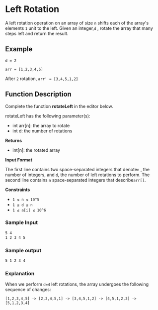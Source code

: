 <!-- ∈ --> 
# Left Rotation
A left rotation operation on an array of size `n` shifts each of the array's elements `1` unit to the left. Given an integer,`d` , rotate the array that many steps left and return the result.

## Example
`d = 2`

`arr = [1,2,3,4,5]`

After `2` rotation, `arr' = [3,4,5,1,2]`

## Function Description

Complete the function **rotateLeft** in the editor below.

rotateLeft has the following parameter(s):
- int arr[n]: the array to rotate
- int d: the number of rotations

**Returns**
- int[n]: the rotated array

**Input Format**

The first line contains two space-separated integers that denote`n` , the number of integers, and `d`, the number of left rotations to perform.
The second line contains `n` space-separated integers that describe`arr[]`.

**Constraints**

- `1 ≤ n ≤ 10^5`
- `1 ≤ d ≤ n`
- `1 ≤ a[i] ≤ 10^6`

### Sample Input
```html
5 4
1 2 3 4 5
```

### Sample output
```html
5 1 2 3 4
```
### Explanation
When we perform `d=4` left rotations, the array undergoes the following sequence of changes:

`[1,2,3,4,5] -> [2,3,4,5,1] -> [3,4,5,1,2] -> [4,5,1,2,3] -> [5,1,2,3,4]`